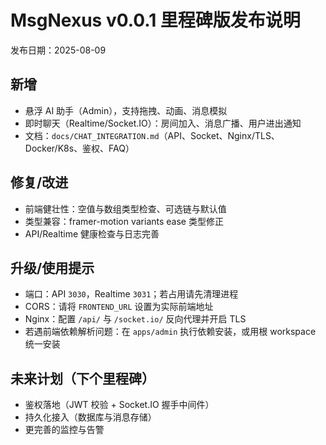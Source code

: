 # MsgNexus v0.0.1 里程碑版发布说明

发布日期：2025-08-09

## 新增
- 悬浮 AI 助手（Admin），支持拖拽、动画、消息模拟
- 即时聊天（Realtime/Socket.IO）：房间加入、消息广播、用户进出通知
- 文档：`docs/CHAT_INTEGRATION.md`（API、Socket、Nginx/TLS、Docker/K8s、鉴权、FAQ）

## 修复/改进
- 前端健壮性：空值与数组类型检查、可选链与默认值
- 类型兼容：framer-motion variants ease 类型修正
- API/Realtime 健康检查与日志完善

## 升级/使用提示
- 端口：API `3030`，Realtime `3031`；若占用请先清理进程
- CORS：请将 `FRONTEND_URL` 设置为实际前端地址
- Nginx：配置 `/api/` 与 `/socket.io/` 反向代理并开启 TLS
- 若遇前端依赖解析问题：在 `apps/admin` 执行依赖安装，或用根 workspace 统一安装

## 未来计划（下个里程碑）
- 鉴权落地（JWT 校验 + Socket.IO 握手中间件）
- 持久化接入（数据库与消息存储）
- 更完善的监控与告警 
